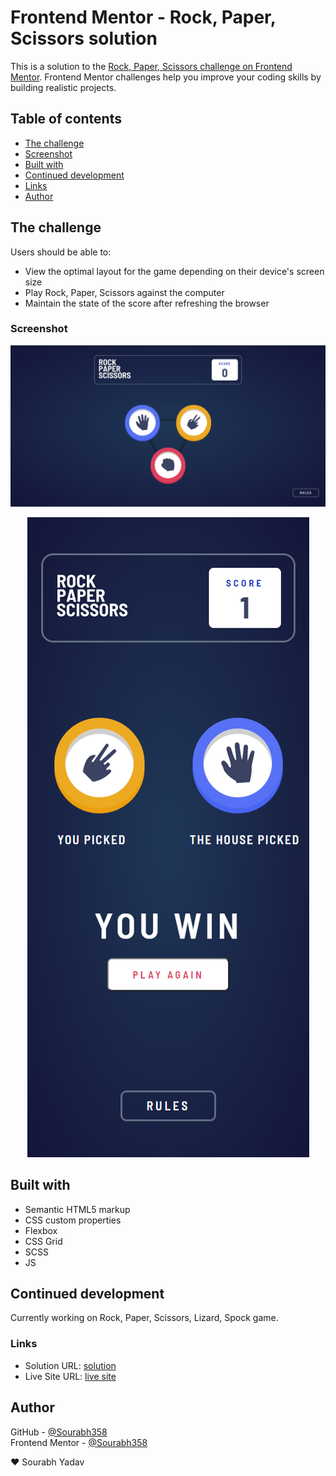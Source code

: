 # Frontend Mentor - Rock, Paper, Scissors solution

This is a solution to the [Rock, Paper, Scissors challenge on Frontend Mentor](https://www.frontendmentor.io/challenges/rock-paper-scissors-game-pTgwgvgH). Frontend Mentor challenges help you improve your coding skills by building realistic projects. 

## Table of contents

- [The challenge](#the-challenge)
- [Screenshot](#screenshot)
- [Built with](#built-with)
- [Continued development](#continued-development)
- [Links](#links)
- [Author](#author)


## The challenge

Users should be able to:

- View the optimal layout for the game depending on their device's screen size
- Play Rock, Paper, Scissors against the computer
- Maintain the state of the score after refreshing the browser

### Screenshot

<p align = "center">
  <img src = "./images/screenshot-1.jpg"/>
</p>
<p align = "center">
  <img src = "./images/screenshot-2.jpg"/>
</p>

## Built with

- Semantic HTML5 markup
- CSS custom properties
- Flexbox
- CSS Grid
- SCSS
- JS

## Continued development

Currently working on Rock, Paper, Scissors, Lizard, Spock game.  

### Links

- Solution URL: [solution](https://your-solution-url.com)
- Live Site URL: [live site](https://sourabh358.github.io/Rock-Paper-Scissor-Game/)

## Author

GitHub - [@Sourabh358](https://github.com/SOURABH358)  
Frontend Mentor - [@Sourabh358](https://www.frontendmentor.io/profile/sourabh358)

❤ Sourabh Yadav 


